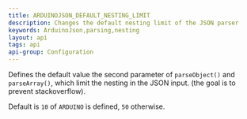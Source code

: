 ```yaml
---
title: ARDUINOJSON_DEFAULT_NESTING_LIMIT
description: Changes the default nesting limit of the JSON parser
keywords: ArduinoJson,parsing,nesting
layout: api
tags: api
api-group: Configuration
---
```


Defines the default value the second parameter of `parseObject()` and `parseArray()`, which limit the nesting in the JSON input. (the goal is to prevent stackoverflow).

Default is `10` of `ARDUINO` is defined, `50` otherwise.
